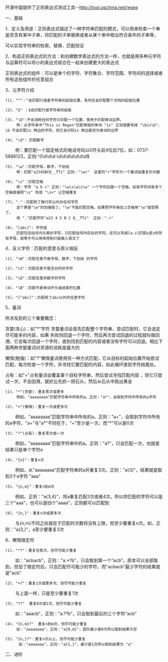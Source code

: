 开源中国提供了正则表达式测试工具--http://tool.oschina.net/regex


一、基础

1、定义及用途：正则表达式描述了一种字符串匹配的模式，可以用来检查一个串是否含有某中子串，将匹配的子串替换或者从某个串中取出符合条件的子串等，

   可以实现字符串的检索、替换、匹配验证               
   
2、构造正则表达式的方法：和创建数学表达式的方法一样，也就是用多种元字符与运算符可以将小的表达式结合在一起来创建更大的表达式

   正则表达式的组件：可以是单个的字符、字符集合、字符范围、字符间的选择或者所有这些组件的任意组合
   
3、元字符介绍

    (1)、"^"：^会匹配行或者字符串的起始位置，有时还会匹配整个文档的起始位置
   
    (2)、"$" ：$会匹配行或字符串的结尾
   
    (3)、"\b":不会消耗任何字符只匹配一个位置，常用于匹配单词边界。
         例：从字符串中"This is Regex"匹配单独的单词 "is" 正则就要写成 "\bis\b"，\b 不会匹配is 两边的字符，但它会识别is 两边是否为单词的边界 
           
    (4)、"\d": 匹配数字
　　     例：要匹配一个固定格式的电话号码以0开头前4位后7位，如：0737-5686123，正则:^0\d\d\d-\d\d\d\d\d\d\d$
         
    (5)、"\w"：匹配字母，数字，下划线
         例：匹配"a2345BCD__TTz" 正则："\w+"  这里的"+"字符为一个量词指重复的次数
            
    (6)、"\s"：匹配空格 
         例：字符 "a b c" 正则："\w\s\w\s\w" 一个字符后跟一个空格，如有字符间有多个空格直接把"\s" 写成 "\s+" 让空格重复
           
    (7)、"."：匹配除了换行符以外的任何字符
         这个算是"\w"的加强版了。"\w"不能匹配空格，如果把字符串加上空格用"\w"就受限了。
         用 "."匹配字符"a23 4 5 B C D__TTz"  正则：".+"
          
    (8)、"[abc]": 字符组
         匹配包含括号内元素的字符，只匹配括号内存在的字符。还可以写成[a-z]匹配a至z的所有字母，就等于可以用来控制只能输入英文了
           
4、反义字符：匹配的意思与原义相反

    (1)、"\W"：匹配任意不是字母，数字，下划线 的字符
    
    (2)、"\S"：匹配任意不是空白符的字符
    
    (3)、"\D"：匹配任意非数字的字符
    
    (4)、"\B"：匹配不是单词开头或结束的位置
    
    (5)、"[^abc]"：匹配除了abc以外的任意字符
    
5、量词
   
   所涉及到的三个重要概念：
    
   贪婪(贪心)：如"*"字符 贪婪量词会首先匹配整个字符串，尝试匹配时，它会选定尽可能多的内容，如果 失败则回退一个字符，然后再次尝试回退的过程就叫做回溯，它会每次回退一个字符，直到找到匹配的内容或者没有字符可以回退。相比下面两种贪婪量词对资源的消耗是最大的
   
   懒惰(勉强)：如"?"懒惰量词使用另一种方式匹配，它从目标的起始位置开始尝试匹配，每次检查一个字符，并寻找它要匹配的内容，如此循环直到字符结尾处。

   占有：如"+"占有量词会覆盖事个目标字符串，然后尝试寻找匹配内容 ，但它只尝试一次，不会回溯，就好比先抓一把石头，然后从石头中挑出黄金
   
    (1)、"*"(贪婪)：重复零次或更多
         例如，"aaaaaaaa"匹配字符串中所有的a。正则："a*"，会取到字符中所有的a字符
          
    (2)、"+"(懒惰)：重复一次或更多次
　　     例如，"aaaaaaaa"匹配字符串中所有的a。正则："a+"，会取到字符中所有的a字符，"a+"与"a*"不同在于，"+"至少是一次，而"*"可以是0次
    
    (3)、"?"(占有)：重复零次或一次
　　     例如，"aaaaaaaa"匹配字符串中的a。正则："a?"，只会匹配一次，也就是结果只是单个字符a
    
    (4)、"{n}"：重复n次
　　     例如，从"aaaaaaaa"匹配字符串的a并重复3次。正则："a{3}"，结果就是取到3个a字符  "aaa"
    
    (5)、"{n,m}"：重复n到m次
　　     例如，正则："a{3,4}"，将a重复匹配3次或者4次。所以供匹配的字符可以是三个"aaa"，也可以是四个"aaaa"，正则都可以匹配到
    
    (6)、"{n,}"：重复n次或更多次
 　　    与{n,m}不同之处就在于匹配的次数将没有上限，但至少要重复n次。如，正则："a{3,}"，a至少要重复3次
       
6、懒惰限定符 

    (1)、"*?"：重复任意次，但尽可能少重复
　　    如："acbacb"，正则："a.*?b"，只会取到第一个"acb"。原本可以全部取到，但加了限定符后，只会匹配尽可能少的字符，而"acbacb"最少字符的结果就是"acb" 
    
    (2)、"+?"：重复1次或更多次，但尽可能少重复
　　     与上面一样，只是至少要重复1次
    
    (3)、"??"  重复0次或1次，但尽可能少重复
　　     如："aaacb"，正则："a.??b"，只会取到最后的三个字符"acb"
    
    (4)、"{n,m}?"  重复n到m次，但尽可能少重复
         如："aaaaaaaa"，正则："a{0,m}"，因为最少是0次所以取到结果为空
    
    (5)、"{n,}?"：重复n次以上，但尽可能少重复
          如："aaaaaaa"，正则："a{1,}"，最少是1次所以取到结果为 "a"
          
          
          
二、进阶
